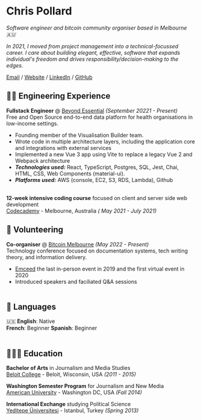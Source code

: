 # Chris Pollard

_Software engineer and bitcoin community organiser based in Melbourne 🇦🇺_ <br>

_In 2021, I moved from project management into a technical-focussed career. I care about building elegant, effective, software that expands individual's freedom and drives responsibility/decision-making to the edges._ <br>

[Email](mailto:cpollard@proton.me) / [Website](https://workwithcrispy.com/) / [LinkedIn](https://www.linkedin.com/in/chris-pollard-au/) / [GitHub](https://github.com/chris-pollard/) 

## 👨‍💻 Engineering Experience

**Fullstack Engineer** @ [Beyond Essential](https://bes.au) _(September 20221 - Present)_ <br>
Free and Open Source end-to-end data platform for health organisations in low-income settings.
  - Founding member of the Visualisation Builder team.
  - Wrote code in multiple architecture layers, including the application core and integrations with external services
  - Implemented a new Vue 3 app using Vite to replace a legacy Vue 2 and Webpack architecture
  - **_Technologies used:_** React, TypeScript, Postgres, SQL, Jest, Chai, HTML, CSS, Web Components (material-ui).
  - **_Platforms used:_** AWS (console, EC2, S3, RDS, Lambda), Github
<br><br>
 
 **12-week intensive coding course** focused on client and server side web development<br>
[Codecademy](https://generalassemb.ly/) - Melbourne, Australia _( May 2021 - July 2021)_ <br>

## 📌 Volunteering

**Co-organiser** @ [Bitcoin Melbourne](https://bitcoinonly.melbourne) _(May 2022 - Present)_<br>
Technology conference focused on documentation systems, tech writing theory, and information delivery.
  - [Emceed](https://workwithcarolyn.com/speaking/emcee) the last in-person event in 2019 and the first virtual event in 2020 
  - Introduced speakers and faciliated Q&A sessions
  <br><br>


## 💬 Languages

🇺🇸 **English**: Native <br>
 **French**: Beginner
 **Spanish**: Beginner
<br><br>

## 👩🏼‍🎓 Education

**Bachelor of Arts** in Journalism and Media Studies<br>
[Beloit College](https://www.beloit.edu/) - Beloit, Wisconsin, USA _(2011 - 2015)_

**Washington Semester Program** for Journalism and New Media<br>
[American University](https://www.american.edu/) - Washington DC, USA _(Fall 2014)_

**International Exchange** studying Political Science<br>
[Yeditepe Üniversitesi](https://yeditepe.edu.tr/en) - Istanbul, Turkey _(Spring 2013)_
